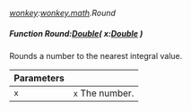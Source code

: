 _[wonkey](../../modules/wonkey/wonkey-module.md):[wonkey.math](../../modules/wonkey/wonkey-math.md).Round_
##### Function Round:[Double](../../modules/wonkey/wonkey-types-double.md)( x:[Double](../../modules/wonkey/wonkey-types-double.md) )
Rounds a number to the nearest integral value.

| Parameters |    |
|:-----------|:---|
| ``x`` | `x` The number. |
